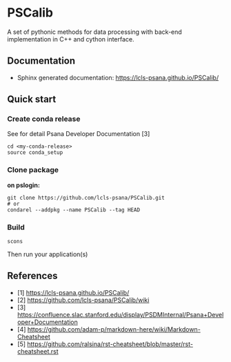 # PSCalib
A set of pythonic methods for data processing with back-end implementation in C++ and cython interface.

## Documentation
- Sphinx generated documentation: https://lcls-psana.github.io/PSCalib/
<!--- - GitHub Pages: https://github.com/lcls-psana/PSCalib/wiki --->

## Quick start
### Create conda release
See for detail Psana Developer Documentation [3] 
```
cd <my-conda-release>
source conda_setup
```

### Clone package
**on pslogin:**
```
git clone https://github.com/lcls-psana/PSCalib.git
# or 
condarel --addpkg --name PSCalib --tag HEAD
```
### Build 
```
scons
```
Then run your application(s)

## References
- [1] https://lcls-psana.github.io/PSCalib/
- [2] https://github.com/lcls-psana/PSCalib/wiki
- [3] https://confluence.slac.stanford.edu/display/PSDMInternal/Psana+Developer+Documentation
- [4] https://github.com/adam-p/markdown-here/wiki/Markdown-Cheatsheet
- [5] https://github.com/ralsina/rst-cheatsheet/blob/master/rst-cheatsheet.rst
